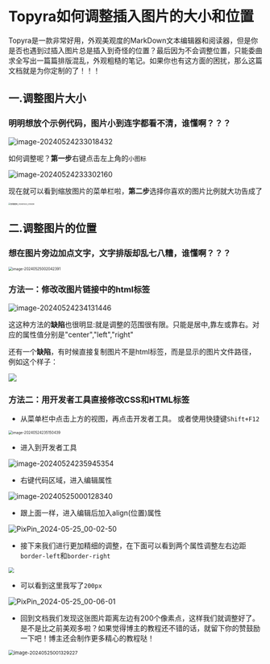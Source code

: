 # Topyra如何调整插入图片的大小和位置

Topyra是一款非常好用，外观美观度的MarkDown文本编辑器和阅读器，但是你是否也遇到过插入图片总是插入到奇怪的位置？最后因为不会调整位置，只能委曲求全写出一篇篇排版混乱，外观粗糙的笔记。如果你也有这方面的困扰，那么这篇文档就是为你定制的了！！！ 

## 一.调整图片大小

### 明明想放个示例代码，图片小到连字都看不清，谁懂啊？？？

![image-20240524233018432](https://reyes-typora.oss-cn-guangzhou.aliyuncs.com/image-20240524233018432.png)

如何调整呢？**第一步**右键点击左上角的`小图标`

![image-20240524233302160](https://reyes-typora.oss-cn-guangzhou.aliyuncs.com/image-20240524233302160.png)

现在就可以看到缩放图片的菜单栏啦，**第二步**选择你喜欢的图片比例就大功告成了

<img src="https://reyes-typora.oss-cn-guangzhou.aliyuncs.com/%E5%B1%8F%E5%B9%95%E6%88%AA%E5%9B%BE_20240524_233426.png" alt="屏幕截图_20240524_233426" style="zoom:25%;" />

## 二.调整图片的位置

### 想在图片旁边加点文字，文字排版却乱七八糟，谁懂啊？？？

<img src="https://reyes-typora.oss-cn-guangzhou.aliyuncs.com/image-20240525002042391.png" alt="image-20240525002042391" style="zoom:50%;" />

### 方法一：修改改图片链接中的html标签

![image-20240524234131446](https://reyes-typora.oss-cn-guangzhou.aliyuncs.com/image-20240524234131446.png)

这这种方法的**缺陷**也很明显:就是调整的范围很有限。只能是居中,靠左或靠右。对应的属性值分别是"center","left","right"

还有一个**缺陷**，有时候直接复制图片不是html标签，而是显示的图片文件路径，例如这个样子：

![](https://reyes-typora.oss-cn-guangzhou.aliyuncs.com/image-20240524234636671.png)

### 方法二：用开发者工具直接修改CSS和HTML标签

- 从菜单栏中点击上方的视图，再点击开发者工具。 或者使用快捷键`Shift+F12`

<img src="https://reyes-typora.oss-cn-guangzhou.aliyuncs.com/image-20240524235150439.png" alt="image-20240524235150439" style="zoom: 50%;" />

- 进入到开发者工具

![image-20240524235945354](https://reyes-typora.oss-cn-guangzhou.aliyuncs.com/image-20240524235945354.png)





- 右键代码区域，进入编辑属性

![image-20240525000128340](https://reyes-typora.oss-cn-guangzhou.aliyuncs.com/image-20240525000128340.png)

- 跟上面一样，进入编辑后加入align(位置)属性

![PixPin_2024-05-25_00-02-50](https://reyes-typora.oss-cn-guangzhou.aliyuncs.com/PixPin_2024-05-25_00-02-50.png)

- 接下来我们进行更加精细的调整，在下面可以看到两个属性调整左右边距`border-left`和`border-right`

<img src="https://reyes-typora.oss-cn-guangzhou.aliyuncs.com/PixPin_2024-05-25_00-04-51.png" style="zoom: 67%;" />

- 可以看到这里我写了`200px`

![PixPin_2024-05-25_00-06-01](https://reyes-typora.oss-cn-guangzhou.aliyuncs.com/PixPin_2024-05-25_00-06-01.png)

- 回到文档我们发现这张图片距离左边有200个像素点，这样我们就调整好了。是不是比之前美观多啦？如果觉得博主的教程还不错的话，就留下你的赞鼓励一下吧！博主还会制作更多精心的教程哒！

<img src="https://reyes-typora.oss-cn-guangzhou.aliyuncs.com/image-20240525001329227.png" alt="image-20240525001329227" style="zoom: 67%;" />
